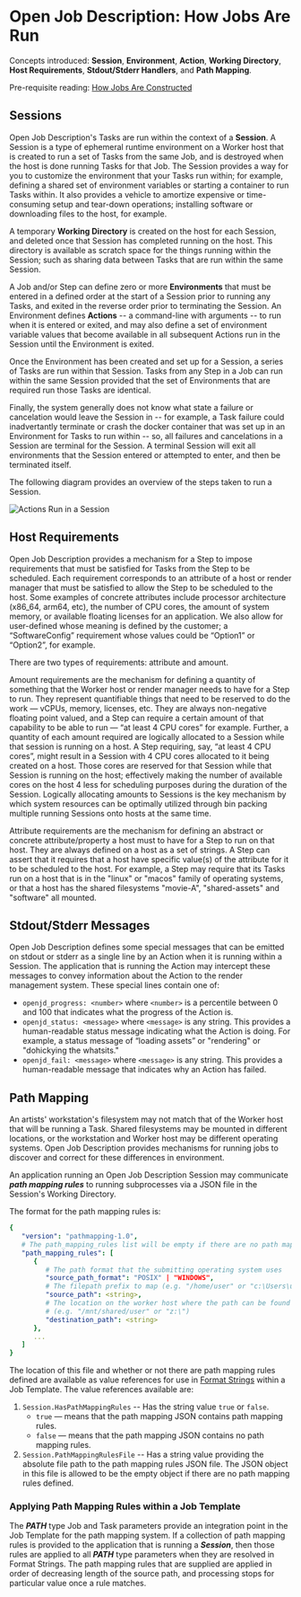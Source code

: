 # Open Job Description: How Jobs Are Run

Concepts introduced: **Session**, **Environment**, **Action**, **Working Directory**, **Host Requirements**, **Stdout/Stderr Handlers**, and **Path Mapping**.

Pre-requisite reading: [How Jobs Are Constructed](How-Jobs-Are-Constructed)

## Sessions

Open Job Description's Tasks are run within the context of a **Session**. A Session is a type of ephemeral runtime environment on
a Worker host that is created to run a set of Tasks from the same Job, and is destroyed when the host is done running Tasks
for that Job. The Session provides a way for you to customize the environment that your Tasks run within; for example, defining a
shared set of environment variables or starting a container to run Tasks within. It also provides a vehicle to amortize expensive or
time-consuming setup and tear-down operations; installing software or downloading files to the host, for example.

A temporary **Working Directory** is created on the host for each Session, and deleted once that Session has
completed running on the host. This directory is available as scratch space for the things running within the Session; such as
sharing data between Tasks that are run within the same Session.

A Job and/or Step can define zero or more **Environments** that must be entered in a defined order at the start of
a Session prior to running any Tasks, and exited in the reverse order prior to terminating the Session. An Environment defines
**Actions** -- a command-line with arguments -- to run when it is entered or exited, and may also define a set of environment
variable values that become available in all subsequent Actions run in the Session until the Environment is exited.

Once the Environment has been created and set up for a Session, a series of Tasks are run within that Session. Tasks
from any Step in a Job can run within the same Session provided that the set of Environments that are required run those
Tasks are identical.

Finally, the system generally does not know what state a failure or cancelation would leave the Session in -- for example, a Task
failure could inadvertantly terminate or crash the docker container that was set up in an Environment for Tasks to run within --
so, all failures and cancelations in a Session are terminal for the Session. A terminal Session will exit all environments
that the Session entered or attempted to enter, and then be terminated itself.

The following diagram provides an overview of the steps taken to run a Session.

![Actions Run in a Session](./images/2023-09:how_jobs_are_run.png)

## Host Requirements

Open Job Description provides a mechanism for a Step to impose requirements that must be satisfied for Tasks from the Step to
be scheduled. Each requirement corresponds to an attribute of a host or render manager that must be satisfied to allow the Step to
be scheduled to the host. Some examples of concrete attributes include processor architecture (x86_64, arm64, etc), the
number of CPU cores, the amount of system memory, or available floating licenses for an application. We also allow for
user-defined whose meaning is defined by the customer; a “SoftwareConfig” requirement whose values could be “Option1” or “Option2”,
for example.

There are two types of requirements: attribute and amount.

Amount requirements are the mechanism for defining a quantity of something that the Worker host or render manager needs to have
for a Step to run. They represent quantifiable things that need to be reserved to do the work — vCPUs, memory, licenses, etc. They
are always non-negative floating point valued, and a Step can require a certain amount of that capability to be able to run —
“at least 4 CPU cores” for example. Further, a quantity of each amount required are logically allocated to a Session while that
session is running on a host. A Step requiring, say, “at least 4 CPU cores”, might result in a Session with 4 CPU cores allocated
to it being created on a host. Those cores are reserved for that Session while that Session is running on the host; effectively
making the number of available cores on the host 4 less for scheduling purposes during the duration of the Session. Logically
allocating amounts to Sessions is the key mechanism by which system resources can be optimally utilized through bin packing
multiple running Sessions onto hosts at the same time.

Attribute requirements are the mechanism for defining an abstract or concrete attribute/property a host must to have for
a Step to run on that host. They are always defined on a host as a set of strings. A Step can assert that it requires that a host
have specific value(s) of the attribute for it to be scheduled to the host. For example, a Step may require that its Tasks run
on a host that is in the "linux" or "macos" family of operating systems, or that a host has the shared filesystems "movie-A",
"shared-assets" and "software" all mounted.

## Stdout/Stderr Messages

Open Job Description defines some special messages that can be emitted on stdout or stderr as a single line by an Action when it
is running within a Session. The application that is running the Action may intercept these messages to convey information about
the Action to the render management system. These special lines contain one of:

* `openjd_progress: <number>` where `<number>` is a percentile between 0 and 100 that indicates what the progress of the Action is.
* `openjd_status: <message>` where `<message>` is any string. This provides a human-readable status message indicating what the
   Action is doing. For example, a status message of “loading assets” or "rendering" or "dohickying the whatsits."
* `openjd_fail: <message>` where `<message>` is any string. This provides a human-readable message that indicates why an Action
   has failed.

## Path Mapping

An artists' workstation's filesystem may not match that of the Worker host that will be running a Task. Shared
filesystems may be mounted in different locations, or the workstation and Worker host may be different operating systems.
Open Job Description provides mechanisms for running jobs to discover and correct for these differences in environment.

An application running an Open Job Description Session may communicate ***path mapping rules*** to running subprocesses via
a JSON file in the Session's Working Directory.

The format for the path mapping rules is:

```yaml
{
   "version": "pathmapping-1.0",
   # The path_mapping_rules list will be empty if there are no path mapping rules defined
   "path_mapping_rules": [ 
      {
         # The path format that the submitting operating system uses
         "source_path_format": "POSIX" | "WINDOWS",
         # The filepath prefix to map (e.g. "/home/user" or "c:\Users\user")
         "source_path": <string>,
         # The location on the worker host where the path can be found
         # (e.g. "/mnt/shared/user" or "z:\")
         "destination_path": <string>
      },
      ...
   ]
}
```

The location of this file and whether or not there are path mapping rules defined are available as value references for
use in [Format Strings](How-Jobs-Are-Constructed#format-strings) within a Job Template. The value references available are:

1. `Session.HasPathMappingRules` -- Has the string value `true` or `false`.
    * `true` — means that the path mapping JSON contains path mapping rules.
    * `false` — means that the path mapping JSON contains no path mapping rules.
2. `Session.PathMappingRulesFile` -- Has a string value providing the absolute file path to the path mapping rules JSON file.
   The JSON object in this file is allowed to be the empty object if there are no path mapping rules defined.

### Applying Path Mapping Rules within a Job Template

The ***PATH*** type Job and Task parameters provide an integration point in the Job Template for the path mapping system. If a
collection of path mapping rules is provided to the application that is running a ***Session***, then those rules are applied to all
***PATH*** type parameters when they are resolved in Format Strings. The path mapping rules that are supplied are applied in order
of decreasing length of the source path, and processing stops for particular value once a rule matches.
